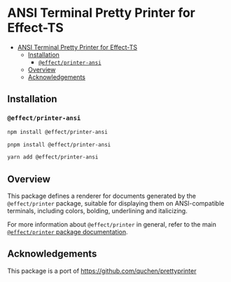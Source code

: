 # ANSI Terminal Pretty Printer for Effect-TS

- [ANSI Terminal Pretty Printer for Effect-TS](#ansi-terminal-pretty-printer-for-effect-ts)
  - [Installation](#installation)
    - [`@effect/printer-ansi`](#effectprinter-ansi)
  - [Overview](#overview)
  - [Acknowledgements](#acknowledgements)

## Installation

### `@effect/printer-ansi`

```bash
npm install @effect/printer-ansi
```

```bash
pnpm install @effect/printer-ansi
```

```bash
yarn add @effect/printer-ansi
```

## Overview

This package defines a renderer for documents generated by the `@effect/printer` package, suitable for displaying them on ANSI-compatible terminals, including colors, bolding, underlining and italicizing.

For more information about `@effect/printer` in general, refer to the main [`@effect/printer` package documentation](../printer/README.md).

## Acknowledgements

This package is a port of https://github.com/quchen/prettyprinter
